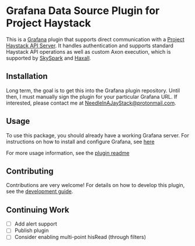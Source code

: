 # Grafana Data Source Plugin for Project Haystack

This is a [Grafana](https://grafana.com/grafana/) plugin that supports direct communication with a
[Project Haystack API Server](https://project-haystack.org/doc/docHaystack/HttpApi). It handles authentication
and supports standard Haystack API operations as well as custom Axon execution, which is supported by
[SkySpark](https://skyfoundry.com/product) and [Haxall](https://haxall.io/).

## Installation

Long term, the goal is to get this into the Grafana plugin repository. Until then, I must manually sign the plugin
for your particular Grafana URL. If interested, please contact me at NeedleInAJayStack@protonmail.com.

## Usage

To use this package, you should already have a working Grafana server. For instructions on how to install and configure
Grafana, see [here](https://grafana.com/docs/grafana/latest/)

For more usage information, see the [plugin readme](./src/README.md)

## Contributing

Contributions are very welcome! For details on how to develop this plugin, see the
[development guide](./DEVELOPMENT_GUIDE.md).

## Continuing Work

* [ ] Add alert support
* [ ] Publish plugin
* [ ] Consider enabling multi-point hisRead (through filters)